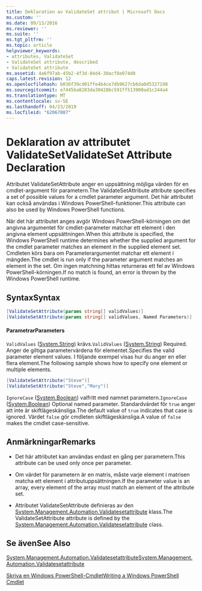 ```yaml
---
title: Deklaration av ValidateSet attribut | Microsoft Docs
ms.custom: ''
ms.date: 09/13/2016
ms.reviewer: ''
ms.suite: ''
ms.tgt_pltfrm: ''
ms.topic: article
helpviewer_keywords:
- attributes, ValidateSet
- ValidateSet attribute, described
- ValidateSet attribute
ms.assetid: 4a6f97ab-45b2-4f3d-84d4-30acf8e074d0
caps.latest.revision: 12
ms.openlocfilehash: b036f39cd01ffe4b4ce7db9627cb6da0d5327190
ms.sourcegitcommit: e7445ba8203da304286c591ff513900ad1c244a4
ms.translationtype: MT
ms.contentlocale: sv-SE
ms.lasthandoff: 04/23/2019
ms.locfileid: "62067087"
---
```

# <a name="validateset-attribute-declaration"></a><span data-ttu-id="332f3-102">Deklaration av attributet ValidateSet</span><span class="sxs-lookup"><span data-stu-id="332f3-102">ValidateSet Attribute Declaration</span></span>

<span data-ttu-id="332f3-103">Attributet ValidateSetAttribute anger en uppsättning möjliga värden för en cmdlet-argument för parametern.</span><span class="sxs-lookup"><span data-stu-id="332f3-103">The ValidateSetAttribute attribute specifies a set of possible values for a cmdlet parameter argument.</span></span> <span data-ttu-id="332f3-104">Det här attributet kan också användas i Windows PowerShell-funktioner.</span><span class="sxs-lookup"><span data-stu-id="332f3-104">This attribute can also be used by Windows PowerShell functions.</span></span>

<span data-ttu-id="332f3-105">När det här attributet anges avgör Windows PowerShell-körningen om det angivna argumentet för cmdlet-parameter matchar ett element i den angivna element uppsättningen.</span><span class="sxs-lookup"><span data-stu-id="332f3-105">When this attribute is specified, the Windows PowerShell runtime determines whether the supplied argument for the cmdlet parameter matches an element in the supplied element set.</span></span> <span data-ttu-id="332f3-106">Cmdleten körs bara om Parameterargumentet matchar ett element i mängden.</span><span class="sxs-lookup"><span data-stu-id="332f3-106">The cmdlet is run only if the parameter argument matches an element in the set.</span></span> <span data-ttu-id="332f3-107">Om ingen matchning hittas returneras ett fel av Windows PowerShell-körningen.</span><span class="sxs-lookup"><span data-stu-id="332f3-107">If no match is found, an error is thrown by the Windows PowerShell runtime.</span></span>

## <a name="syntax"></a><span data-ttu-id="332f3-108">Syntax</span><span class="sxs-lookup"><span data-stu-id="332f3-108">Syntax</span></span>

```csharp
[ValidateSetAttribute(params string[] validValues)]
[ValidateSetAttribute(params string[] validValues, Named Parameters)]
```

#### <a name="parameters"></a><span data-ttu-id="332f3-109">Parametrar</span><span class="sxs-lookup"><span data-stu-id="332f3-109">Parameters</span></span>

<span data-ttu-id="332f3-110">`ValidValues` ([System.String](/dotnet/api/System.String)) krävs.</span><span class="sxs-lookup"><span data-stu-id="332f3-110">`ValidValues` ([System.String](/dotnet/api/System.String)) Required.</span></span> <span data-ttu-id="332f3-111">Anger de giltiga parametervärdena för elementet.</span><span class="sxs-lookup"><span data-stu-id="332f3-111">Specifies the valid parameter element values.</span></span> <span data-ttu-id="332f3-112">I följande exempel visas hur du anger en eller flera element.</span><span class="sxs-lookup"><span data-stu-id="332f3-112">The following sample shows how to specify one element or multiple elements.</span></span>

```csharp
[ValidateSetAttribute("Steve")]
[ValidateSetAttribute("Steve","Mary")]
```

<span data-ttu-id="332f3-113">`IgnoreCase` ([System.Boolean](/dotnet/api/System.Boolean)) valfritt med namnet parametern.</span><span class="sxs-lookup"><span data-stu-id="332f3-113">`IgnoreCase` ([System.Boolean](/dotnet/api/System.Boolean)) Optional named parameter.</span></span> <span data-ttu-id="332f3-114">Standardvärdet för `true` anger att inte är skiftlägeskänsliga.</span><span class="sxs-lookup"><span data-stu-id="332f3-114">The default value of `true` indicates that case is ignored.</span></span> <span data-ttu-id="332f3-115">Värdet `false` gör cmdleten skiftlägeskänsliga.</span><span class="sxs-lookup"><span data-stu-id="332f3-115">A value of `false` makes the cmdlet case-sensitive.</span></span>

## <a name="remarks"></a><span data-ttu-id="332f3-116">Anmärkningar</span><span class="sxs-lookup"><span data-stu-id="332f3-116">Remarks</span></span>

- <span data-ttu-id="332f3-117">Det här attributet kan användas endast en gång per parametern.</span><span class="sxs-lookup"><span data-stu-id="332f3-117">This attribute can be used only once per parameter.</span></span>

- <span data-ttu-id="332f3-118">Om värdet för parametern är en matris, måste varje element i matrisen matcha ett element i attributuppsättningen.</span><span class="sxs-lookup"><span data-stu-id="332f3-118">If the parameter value is an array, every element of the array must match an element of the attribute set.</span></span>

- <span data-ttu-id="332f3-119">Attributet ValidateSetAttribute definieras av den [System.Management.Automation.Validatesetattribute](/dotnet/api/System.Management.Automation.ValidateSetAttribute) klass.</span><span class="sxs-lookup"><span data-stu-id="332f3-119">The ValidateSetAttribute attribute is defined by the [System.Management.Automation.Validatesetattribute](/dotnet/api/System.Management.Automation.ValidateSetAttribute) class.</span></span>

## <a name="see-also"></a><span data-ttu-id="332f3-120">Se även</span><span class="sxs-lookup"><span data-stu-id="332f3-120">See Also</span></span>

[<span data-ttu-id="332f3-121">System.Management.Automation.Validatesetattribute</span><span class="sxs-lookup"><span data-stu-id="332f3-121">System.Management.Automation.Validatesetattribute</span></span>](/dotnet/api/System.Management.Automation.ValidateSetAttribute)

[<span data-ttu-id="332f3-122">Skriva en Windows PowerShell-Cmdlet</span><span class="sxs-lookup"><span data-stu-id="332f3-122">Writing a Windows PowerShell Cmdlet</span></span>](./writing-a-windows-powershell-cmdlet.md)

